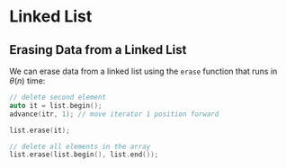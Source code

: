 # Linked List

## Erasing Data from a Linked List

We can erase data from a linked list using the `erase` function that runs in $\theta(n)$ time:

```cpp
// delete second element
auto it = list.begin();
advance(itr, 1); // move iterator 1 position forward

list.erase(it);

// delete all elements in the array
list.erase(list.begin(), list.end());
```
